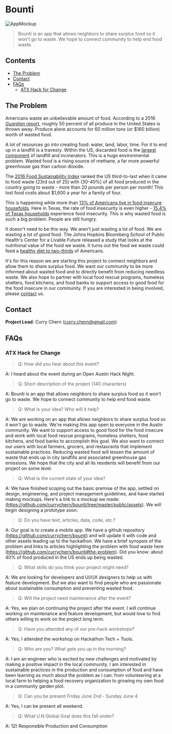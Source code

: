 # Bounti

![AppMockup](https://github.com/currychern/bounti/tree/master/public/assets)

> Bounti is an app that allows neighbors to share surplus food so it won't go to waste. We hope to connect community to help end food waste.

## Contents
- [The Problem](#the-problem)
- [Contact](#contact)
- [FAQs](#faqs)
  - [ATX Hack for Change](#atx-hack-for-change)

## The Problem

Americans waste an unbelievable amount of food. According to a 2016 [_Guardian_ report](https://www.theguardian.com/environment/2016/jul/13/us-food-waste-ugly-fruit-vegetables-perfect), roughly 50 percent of all produce in the United States is thrown away. Produce alone accounts for 60 million tons (or $160 billion) worth of wasted food.

A lot of resources go into creating food: water, land, labor, time. For it to end up in a landfill is a travesty. Within the US, discarded food is the [largest component](https://www.epa.gov/sustainable-management-food/sustainable-management-food-basics) of landfill and incinerators. This is a huge environmental problem. Wasted food is a rising source of methane, a far more powerful greenhouse gas than carbon dioxide.

The [2016 Food Sustainability Index](http://foodsustainability.eiu.com/us/) ranked the US third-to-last when it came to food waste (23rd out of 25) with (30-40%) of all food produced in the country going to waste - more than 20 pounds per person per month! This lost food costs about $1,600 a year for a family of four.

This is happening while more than [13% of Americans live in food insecure housefolds](http://www.feedingamerica.org/hunger-in-america/impact-of-hunger/hunger-and-poverty/hunger-and-poverty-fact-sheet.html). Here in Texas, the rate of food insecurity is even higher - [15.4% of Texas households](https://www.feedingtexas.org/learn/food-insecurity/) experience food insecurity. This is why wasted food is such a big problem. People are still hungry.

It doesn't need to be this way. We aren't just wasting a lot of food. We are wasting a lot of _good_ food. The Johns Hopkins Bloomberg School of Public Health's Center for a Livable Future released a study that looks at the nutritional value of the food we waste. It turns out the food we waste could feed a [healthy diet to two-thirds](http://newfoodeconomy.com/food-waste-adds-healthy-diet-two-thirds-american-population/) of Americans.

It's for this reason we are starting this project to connect neighbors and allow them to share surplus food. We want our community to be more informed about wasted food and to directly benefit from reducing needless waste. We also hope to partner with local food rescue programs, homeless shelters, food kitchens, and food banks to support access to good food for the food insecure in our community. If you are interested in being involved, please [contact](#contact) us.

## Contact

__Project Lead__: Curry Chern (curry.chern@gmail.com)

## FAQs

### ATX Hack for Change
> Q: How did you hear about this event?

A: I heard about the event during an Open Austin Hack Night.

> Q: Short description of the project (140 characters)

A: Bounti is an app that allows neighbors to share surplus food so it won't go to waste. We hope to connect community to help end food waste.

> Q: What is your idea? Who will it help?

A: We are working on an app that allows neighbors to share surplus food so it won't go to waste. We're making this app open to everyone in the Austin community. We want to support access to good food for the food insecure and work with local food rescue programs, homeless shelters, food kitchens, and food banks to accomplish this goal. We also want to connect our users with local farmers, grocers, and restaurants that implement sustainable practices. Reducing wasted food will lessen the amount of waste that ends up in city landfills and associated greenhouse gas emissions. We hope that the city and all its residents will benefit from our project on some level.

> Q: What is the current state of your idea?

A: We have finished scoping out the basic premise of the app, settled on design, engineering, and project management guidelines, and have started making mockups. Here's a link to a mockup we made: (https://github.com/currychern/bounti/tree/master/public/assets). We will begin designing a prototype soon.

> Q: Do you have text, articles, data, code, etc.?

A: Our goal is to create a mobile app. We have a github repository (https://github.com/currychern/bounti) and will update it with code and other assets leading up to the hackathon. We have a brief synopsis of the problem and links to articles highlighting the problem with food waste here (https://github.com/currychern/bounti#the-problem). Did you know: about 40% of food produced in the US ends up being wasted.

> Q: What skills do you think your project might need?

A: We are looking for developers and UI/UX designers to help us with feature development. But we also want to find people who are passionate about sustainable consumption and preventing wasted food.

> Q: Will the project need maintenance after the event?

A: Yes, we plan on continuing the project after the event. I will continue working on maintenance and feature development, but would love to find others willing to work on the project long term.

> Q: Have you attended any of our pre-hack workshops?

A: Yes, I attended the workshop on Hackathon Tech + Tools.

> Q: Who are you? What gets you up in the morning?

A: I am an engineer who is excited by new challenges and motivated by making a positive impact in the local community. I am interested in sustainable practices in the production and consumption of food and have been learning as much about the problem as I can: from volunteering at a local farm to helping a food recovery organization to growing my own food in a community garden plot.

> Q: Can you be present Friday June 2nd - Sunday June 4

A: Yes, I can be present all weekend.

> Q: What U.N Global Goal does this fall under?

A: 12) Responsible Production and Consumption
